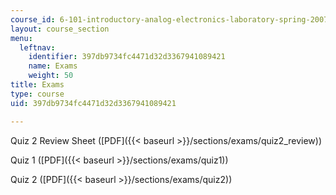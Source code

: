 ```yaml
---
course_id: 6-101-introductory-analog-electronics-laboratory-spring-2007
layout: course_section
menu:
  leftnav:
    identifier: 397db9734fc4471d32d3367941089421
    name: Exams
    weight: 50
title: Exams
type: course
uid: 397db9734fc4471d32d3367941089421

---
```


Quiz 2 Review Sheet ([PDF]({{< baseurl >}}/sections/exams/quiz2_review))

Quiz 1 ([PDF]({{< baseurl >}}/sections/exams/quiz1))

Quiz 2 ([PDF]({{< baseurl >}}/sections/exams/quiz2))